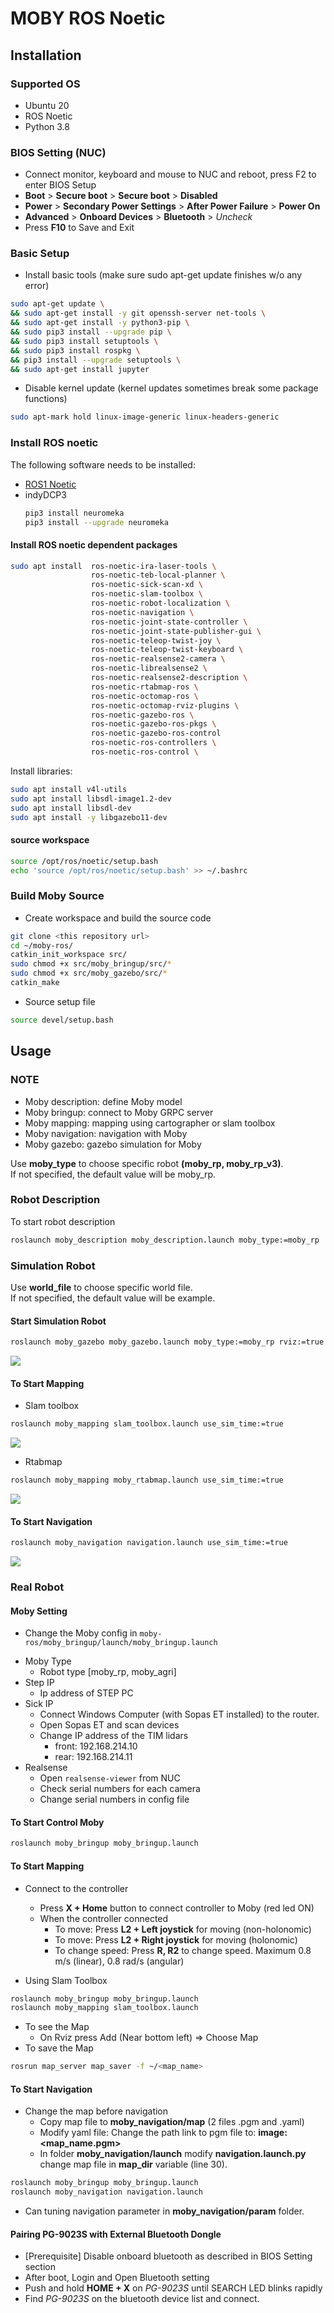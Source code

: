 # MOBY ROS Noetic

## Installation
### Supported OS
* Ubuntu 20
* ROS Noetic
* Python 3.8

### BIOS Setting (NUC)
* Connect monitor, keyboard and mouse to NUC and reboot, press F2 to enter BIOS Setup 
* **Boot** > **Secure boot** > **Secure boot** > **Disabled**
* **Power** > **Secondary Power Settings** > **After Power Failure** > **Power On**
* **Advanced** > **Onboard Devices** > **Bluetooth** > *Uncheck*
* Press **F10** to Save and Exit

### Basic Setup
* Install basic tools (make sure sudo apt-get update finishes w/o any error)
```bash
sudo apt-get update \
&& sudo apt-get install -y git openssh-server net-tools \
&& sudo apt-get install -y python3-pip \
&& sudo pip3 install --upgrade pip \
&& sudo pip3 install setuptools \
&& sudo pip3 install rospkg \
&& pip3 install --upgrade setuptools \
&& sudo apt-get install jupyter
```

* Disable kernel update (kernel updates sometimes break some package functions)
```bash
sudo apt-mark hold linux-image-generic linux-headers-generic
```

### Install ROS noetic

The following software needs to be installed:
- [ROS1 Noetic](https://wiki.ros.org/noetic/Installation)
- indyDCP3
    ```bash
    pip3 install neuromeka
    pip3 install --upgrade neuromeka
    ```

#### Install ROS noetic dependent packages
```bash
sudo apt install  ros-noetic-ira-laser-tools \
                  ros-noetic-teb-local-planner \
                  ros-noetic-sick-scan-xd \
                  ros-noetic-slam-toolbox \
                  ros-noetic-robot-localization \
                  ros-noetic-navigation \
                  ros-noetic-joint-state-controller \
                  ros-noetic-joint-state-publisher-gui \
                  ros-noetic-teleop-twist-joy \
                  ros-noetic-teleop-twist-keyboard \
                  ros-noetic-realsense2-camera \
                  ros-noetic-librealsense2 \
                  ros-noetic-realsense2-description \
                  ros-noetic-rtabmap-ros \
                  ros-noetic-octomap-ros \
                  ros-noetic-octomap-rviz-plugins \
                  ros-noetic-gazebo-ros \ 
                  ros-noetic-gazebo-ros-pkgs \
                  ros-noetic-gazebo-ros-control
                  ros-noetic-ros-controllers \
                  ros-noetic-ros-control \
```

Install libraries:
```bash
sudo apt install v4l-utils
sudo apt install libsdl-image1.2-dev
sudo apt install libsdl-dev
sudo apt install -y libgazebo11-dev
```

#### source workspace
```bash
source /opt/ros/noetic/setup.bash
echo 'source /opt/ros/noetic/setup.bash' >> ~/.bashrc
```
 
### Build Moby Source
* Create workspace and build the source code

```bash
git clone <this repository url>
cd ~/moby-ros/
catkin_init_workspace src/
sudo chmod +x src/moby_bringup/src/*
sudo chmod +x src/moby_gazebo/src/*
catkin_make
```

* Source setup file
```bash
source devel/setup.bash
```

## Usage

### NOTE

- Moby description: define Moby model
- Moby bringup: connect to Moby GRPC server
- Moby mapping: mapping using cartographer or slam toolbox
- Moby navigation: navigation with Moby
- Moby gazebo: gazebo simulation for Moby

Use **moby_type** to choose specific robot **(moby_rp, moby_rp_v3)**.\
If not specified, the default value will be moby_rp.

### Robot Description

To start robot description
```bash
roslaunch moby_description moby_description.launch moby_type:=moby_rp
```

### Simulation Robot

Use **world_file** to choose specific world file.\
If not specified, the default value will be example.

#### Start Simulation Robot

```bash
roslaunch moby_gazebo moby_gazebo.launch moby_type:=moby_rp rviz:=true 
```

![](.img/gazebo_ros1.png)


#### To Start Mapping

* Slam toolbox
```bash
roslaunch moby_mapping slam_toolbox.launch use_sim_time:=true
```

![](.img/mapping2d_ros1.png)


* Rtabmap
```bash
roslaunch moby_mapping moby_rtabmap.launch use_sim_time:=true
```

![](.img/mapping3d_ros1.png)


#### To Start Navigation

```bash
roslaunch moby_navigation navigation.launch use_sim_time:=true
```
![](.img/navigation2d_ros1.png)


### Real Robot

#### Moby Setting
- Change the Moby config in ```moby-ros/moby_bringup/launch/moby_bringup.launch```
* Moby Type
  - Robot type [moby_rp, moby_agri]
* Step IP
  - Ip address of STEP PC
* Sick IP
  - Connect Windows Computer (with Sopas ET installed) to the router.
  - Open Sopas ET and scan devices
  - Change IP address of the TIM lidars
    - front: 192.168.214.10
    - rear: 192.168.214.11
* Realsense
  - Open ```realsense-viewer``` from NUC
  - Check serial numbers for each camera
  - Change serial numbers in config file

#### To Start Control Moby
```bash
roslaunch moby_bringup moby_bringup.launch
```

#### To Start Mapping

- Connect to the controller
  - Press **X + Home** button to connect controller to Moby (red led ON)
  - When the controller connected
    - To move: Press **L2 + Left joystick** for moving (non-holonomic)
    - To move: Press **L2 + Right joystick** for moving (holonomic)
    - To change speed: Press **R, R2** to change speed. Maximum 0.8 m/s (linear), 0.8 rad/s (angular)

- Using Slam Toolbox
```bash
roslaunch moby_bringup moby_bringup.launch
roslaunch moby_mapping slam_toolbox.launch
```

- To see the Map
  - On Rviz press Add (Near bottom left) => Choose Map
- To save the Map
```bash
rosrun map_server map_saver -f ~/<map_name>
```

#### To Start Navigation

- Change the map before navigation
  - Copy map file to **moby_navigation/map** (2 files .pgm and .yaml)
  - Modify yaml file: Change the path link to pgm file to: **image: <map_name.pgm>**
  - In folder **moby_navigation/launch** modify **navigation.launch.py** change map file in **map_dir** variable (line 30).

```bash
roslaunch moby_bringup moby_bringup.launch
roslaunch moby_navigation navigation.launch
```
- Can tuning navigation parameter in **moby_navigation/param** folder.


#### Pairing PG-9023S with External Bluetooth Dongle
* [Prerequisite] Disable onboard bluetooth as described in BIOS Setting section
* After boot, Login and Open Bluetooth setting
* Push and hold **HOME + X** on *PG-9023S* until SEARCH LED blinks rapidly
* Find *PG-9023S* on the bluetooth device list and connect.
